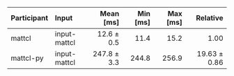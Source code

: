 | Participant | Input | Mean [ms] | Min [ms] | Max [ms] | Relative |
|:---|:---|---:|---:|---:|---:|
| mattcl | input-mattcl | 12.6 ± 0.5 | 11.4 | 15.2 | 1.00 |
| mattcl-py | input-mattcl | 247.8 ± 3.3 | 244.8 | 256.9 | 19.63 ± 0.86 |
